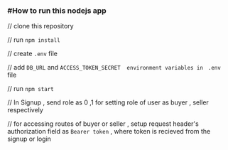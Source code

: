 
### #**How to run this nodejs app**

// clone this repository

// run `npm install`

//  create `.env` file 

// add `DB_URL` and `ACCESS_TOKEN_SECRET  environment variables in ` `.env` file

// run `npm start`


// In Signup , send role as 0 ,1 for setting role of user as buyer , seller respectively


// for accessing routes of buyer or seller , setup request header's authorization field as `Bearer token` , where token is recieved from the signup or login
